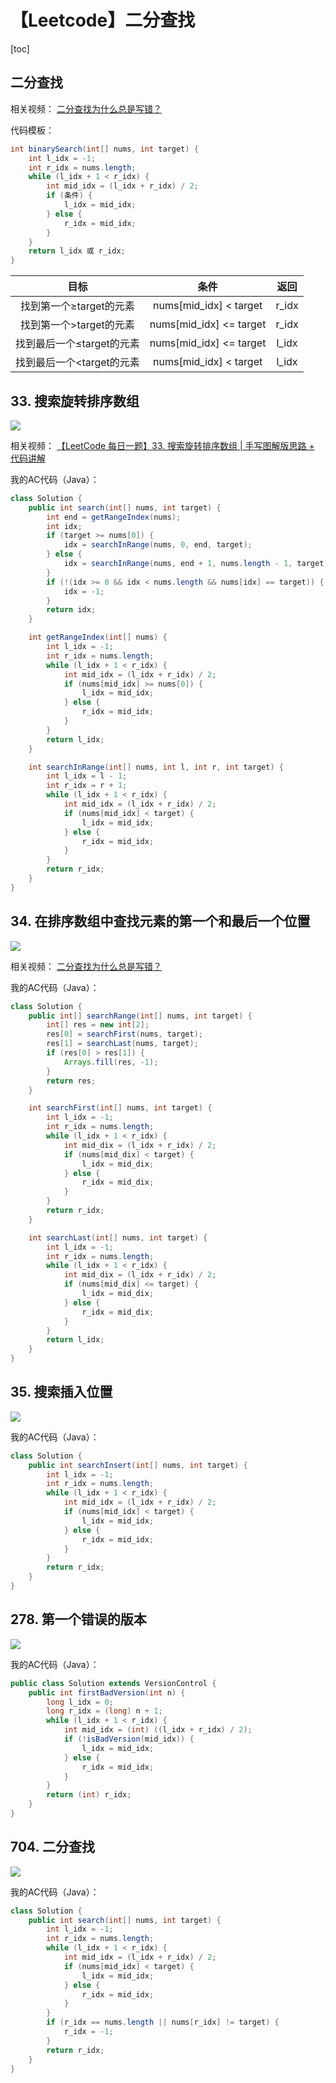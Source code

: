 # 【Leetcode】二分查找



[toc]



## 二分查找

相关视频：
[二分查找为什么总是写错？](https://www.bilibili.com/video/BV1d54y1q7k7/)

代码模板：

```java
int binarySearch(int[] nums, int target) {
    int l_idx = -1;
    int r_idx = nums.length;
    while (l_idx + 1 < r_idx) {
        int mid_idx = (l_idx + r_idx) / 2;
        if (条件) {
            l_idx = mid_idx;
        } else {
            r_idx = mid_idx;
        }
    }
    return l_idx 或 r_idx;
}
```

| 目标 | 条件 | 返回 |
| :--: | :--: | :--: |
| 找到第一个≥target的元素 | nums[mid_idx] < target | r_idx |
| 找到第一个>target的元素 | nums[mid_idx] <= target | r_idx |
| 找到最后一个≤target的元素 | nums[mid_idx] <= target | l_idx |
| 找到最后一个<target的元素 | nums[mid_idx] < target | l_idx |



## 33. 搜索旋转排序数组

![](D:\Notes\Leetcode\Leetcode.assets\33.png)

相关视频：
[【LeetCode 每日一题】33. 搜索旋转排序数组 | 手写图解版思路 + 代码讲解](https://www.bilibili.com/video/BV1Aq4y1c7L2/)

我的AC代码（Java）：

```java
class Solution {
    public int search(int[] nums, int target) {
        int end = getRangeIndex(nums);
        int idx;
        if (target >= nums[0]) {
            idx = searchInRange(nums, 0, end, target);
        } else {
            idx = searchInRange(nums, end + 1, nums.length - 1, target);
        }
        if (!(idx >= 0 && idx < nums.length && nums[idx] == target)) {
            idx = -1;
        }
        return idx;
    }

    int getRangeIndex(int[] nums) {
        int l_idx = -1;
        int r_idx = nums.length;
        while (l_idx + 1 < r_idx) {
            int mid_idx = (l_idx + r_idx) / 2;
            if (nums[mid_idx] >= nums[0]) {
                l_idx = mid_idx;
            } else {
                r_idx = mid_idx;
            }
        }
        return l_idx;
    }

    int searchInRange(int[] nums, int l, int r, int target) {
        int l_idx = l - 1;
        int r_idx = r + 1;
        while (l_idx + 1 < r_idx) {
            int mid_idx = (l_idx + r_idx) / 2;
            if (nums[mid_idx] < target) {
                l_idx = mid_idx;
            } else {
                r_idx = mid_idx;
            }
        }
        return r_idx;
    }
}
```



## 34. 在排序数组中查找元素的第一个和最后一个位置

![](D:\Notes\Leetcode\Leetcode.assets\34.png)

相关视频：
[二分查找为什么总是写错？](https://www.bilibili.com/video/BV1d54y1q7k7/)

我的AC代码（Java）：

```java
class Solution {
    public int[] searchRange(int[] nums, int target) {
        int[] res = new int[2];
        res[0] = searchFirst(nums, target);
        res[1] = searchLast(nums, target);
        if (res[0] > res[1]) {
            Arrays.fill(res, -1);
        }
        return res;
    }

    int searchFirst(int[] nums, int target) {
        int l_idx = -1;
        int r_idx = nums.length;
        while (l_idx + 1 < r_idx) {
            int mid_dix = (l_idx + r_idx) / 2;
            if (nums[mid_dix] < target) {
                l_idx = mid_dix;
            } else {
                r_idx = mid_dix;
            }
        }
        return r_idx;
    }

    int searchLast(int[] nums, int target) {
        int l_idx = -1;
        int r_idx = nums.length;
        while (l_idx + 1 < r_idx) {
            int mid_dix = (l_idx + r_idx) / 2;
            if (nums[mid_dix] <= target) {
                l_idx = mid_dix;
            } else {
                r_idx = mid_dix;
            }
        }
        return l_idx;
    }
}
```



## 35. 搜索插入位置

![](D:\Notes\Leetcode\Leetcode.assets\35.png)

我的AC代码（Java）：

```java
class Solution {
    public int searchInsert(int[] nums, int target) {
        int l_idx = -1;
        int r_idx = nums.length;
        while (l_idx + 1 < r_idx) {
            int mid_idx = (l_idx + r_idx) / 2;
            if (nums[mid_idx] < target) {
                l_idx = mid_idx;
            } else {
                r_idx = mid_idx;
            }
        }
        return r_idx;
    }
}
```



## 278. 第一个错误的版本

![](D:\Notes\Leetcode\Leetcode.assets\278.png)

我的AC代码（Java）：

```java
public class Solution extends VersionControl {
    public int firstBadVersion(int n) {
        long l_idx = 0;
        long r_idx = (long) n + 1;
        while (l_idx + 1 < r_idx) {
            int mid_idx = (int) ((l_idx + r_idx) / 2);
            if (!isBadVersion(mid_idx)) {
                l_idx = mid_idx;
            } else {
                r_idx = mid_idx;
            }
        }
        return (int) r_idx;
    }
}
```



## 704. 二分查找

![](D:\Notes\Leetcode\Leetcode.assets\704.png)

我的AC代码（Java）：

```java
class Solution {
    public int search(int[] nums, int target) {
        int l_idx = -1;
        int r_idx = nums.length;
        while (l_idx + 1 < r_idx) {
            int mid_idx = (l_idx + r_idx) / 2;
            if (nums[mid_idx] < target) {
                l_idx = mid_idx;
            } else {
                r_idx = mid_idx;
            }
        }
        if (r_idx == nums.length || nums[r_idx] != target) {
            r_idx = -1;
        }
        return r_idx;
    }
}
```

